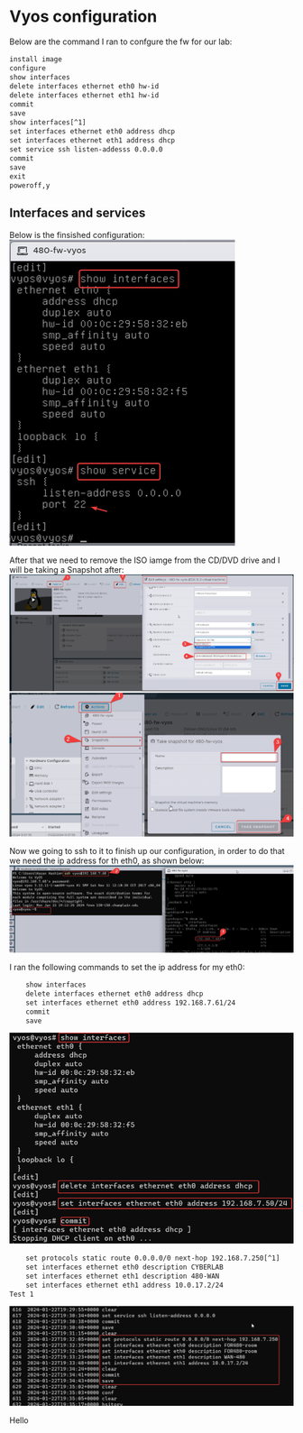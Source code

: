 # Vyos configuration

Below are the command I ran to confgure the fw for our lab:
```
install image
configure
show interfaces
delete interfaces ethernet eth0 hw-id
delete interfaces ethernet eth1 hw-id
commit
save
show interfaces[^1]
set interfaces ethernet eth0 address dhcp
set interfaces ethernet eth1 address dhcp
set service ssh listen-addesss 0.0.0.0
commit
save
exit
poweroff,y
```

## Interfaces and services
Below is the finsished configuration:
![1.png](./images/1.png)

After that we need to remove the ISO  iamge from the CD/DVD drive and I will be taking a Snapshot after: 
![2.png](./images/2.png)
![3.png](./images/3.png)

Now we going to ssh to it to finish up our configuration, in order to do that we need the ip address for th eth0, as shown below:
![4.png](./images/4.png)

I ran the following commands to set the ip address for my eth0:
```
    show interfaces
    delete interfaces ethernet eth0 address dhcp
    set interfaces ethernet eth0 address 192.168.7.61/24
    commit
    save
```
![5.png](./images/5.png)
```
    set protocols static route 0.0.0.0/0 next-hop 192.168.7.250[^1]
    set interfaces ethernet eth0 description CYBERLAB
    set interfaces ethernet eth1 description 480-WAN
    set interfaces ethernet eth1 address 10.0.17.2/24
Test 1
```

![6.png](./images/6.png)

Hello